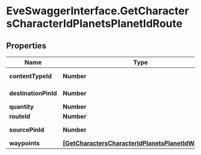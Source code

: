 # EveSwaggerInterface.GetCharactersCharacterIdPlanetsPlanetIdRoute

## Properties
Name | Type | Description | Notes
------------ | ------------- | ------------- | -------------
**contentTypeId** | **Number** | content_type_id integer | 
**destinationPinId** | **Number** | destination_pin_id integer | 
**quantity** | **Number** | quantity number | 
**routeId** | **Number** | route_id integer | 
**sourcePinId** | **Number** | source_pin_id integer | 
**waypoints** | [**[GetCharactersCharacterIdPlanetsPlanetIdWaypoint]**](GetCharactersCharacterIdPlanetsPlanetIdWaypoint.md) | waypoints array | [optional] 


